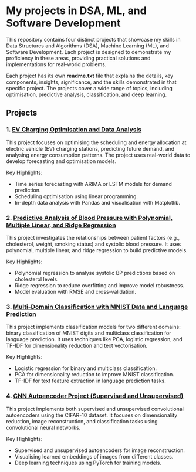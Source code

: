 # My projects in DSA, ML, and Software Development

This repository contains four distinct projects that showcase my skills in Data Structures and Algorithms (DSA), Machine Learning (ML), and Software Development. Each project is designed to demonstrate my proficiency in these areas, providing practical solutions and implementations for real-world problems.

Each project has its own **readme.txt** file that explains the details, key components, insights, significance, and the skills demonstrated in that specific project. The projects cover a wide range of topics, including optimisation, predictive analysis, classification, and deep learning.

## Projects

### 1. [EV Charging Optimisation and Data Analysis](./EV_Charging_Optimisation_and_Data_Analysis/readme.txt)
This project focuses on optimising the scheduling and energy allocation at electric vehicle (EV) charging stations, predicting future demand, and analysing energy consumption patterns. The project uses real-world data to develop forecasting and optimisation models.

Key Highlights:
- Time series forecasting with ARIMA or LSTM models for demand prediction.
- Scheduling optimisation using linear programming.
- In-depth data analysis with Pandas and visualisation with Matplotlib.

### 2. [Predictive Analysis of Blood Pressure with Polynomial, Multiple Linear, and Ridge Regression](./Predictive_Analysis_of_Blood_Pressure/readme.txt)
This project investigates the relationships between patient factors (e.g., cholesterol, weight, smoking status) and systolic blood pressure. It uses polynomial, multiple linear, and ridge regression to build predictive models.

Key Highlights:
- Polynomial regression to analyse systolic BP predictions based on cholesterol levels.
- Ridge regression to reduce overfitting and improve model robustness.
- Model evaluation with RMSE and cross-validation.

### 3. [Multi-Domain Classification with MNIST Data and Language Prediction](./Multi_Domain_Classification/readme.txt)
This project implements classification models for two different domains: binary classification of MNIST digits and multiclass classification for language prediction. It uses techniques like PCA, logistic regression, and TF-IDF for dimensionality reduction and text vectorisation.

Key Highlights:
- Logistic regression for binary and multiclass classification.
- PCA for dimensionality reduction to improve MNIST classification.
- TF-IDF for text feature extraction in language prediction tasks.

### 4. [CNN Autoencoder Project (Supervised and Unsupervised)](./CNN_Autoencoder_Project/readme.txt)
This project implements both supervised and unsupervised convolutional autoencoders using the CIFAR-10 dataset. It focuses on dimensionality reduction, image reconstruction, and classification tasks using convolutional neural networks.

Key Highlights:
- Supervised and unsupervised autoencoders for image reconstruction.
- Visualising learned embeddings of images from different classes.
- Deep learning techniques using PyTorch for training models.
